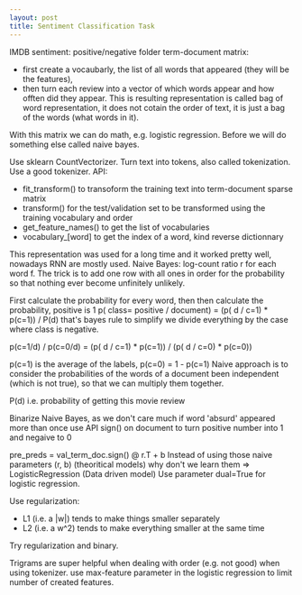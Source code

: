 ```yaml
---
layout: post
title: Sentiment Classification Task
---
```


IMDB sentiment: positive/negative folder
term-document matrix: 
- first create a vocaubarly, the list of all words that appeared (they will be the features),
- then turn each review into a vector of which words appear and how offten did they appear. This is resulting representation is called bag of word representation, it does not cotain the order of text, it is just a bag of the words (what words in it).

With this matrix we can do math, e.g. logistic regression. Before we will do something else called naive bayes.

Use sklearn CountVectorizer. Turn text into tokens, also called tokenization. Use a good tokenizer.
API:
 - fit_transform() to transoform the training text into term-document sparse matrix
 - transform() for the test/validation set to be transformed using the training vocabulary and order
 - get_feature_names() to get the list of vocabularies
 - vocabulary\_[word] to get the index of a word, kind reverse dictionnary

This representation was used for a long time and it worked pretty well, nowadays RNN are mostly used.
Naive Bayes:
log-count ratio r for each word f.
The trick is to add one row with all ones in order for the probability so that nothing ever become unfinitely unlikely. 

First calculate the probability for every word, then then calculate the probability, positive is 1 
p( class= positive / document) =  (p( d / c=1) * p(c=1)) / P(d) that's bayes rule
to simplify we divide everything by the case where class is negative.

p(c=1/d) / p(c=0/d) = (p( d / c=1) * p(c=1)) / (p( d / c=0) * p(c=0))

p(c=1) is the average of the labels, p(c=0) = 1 - p(c=1)
Naive approach is to consider the probabilities of the words of a document been independent (which is not true), so that we can multiply them together.

P(d) i.e. probability of getting this movie review

Binarize Naive Bayes, as we don't care much if word 'absurd' appeared more than once use API sign() on document to turn positive number into 1 and negaive to 0


pre_preds = val_term_doc.sign() @ r.T + b
Instead of using those naive parameters (r, b) (theoritical models) why don't we learn them => LogisticRegression (Data driven model)
Use parameter dual=True for logistic regression.

Use regularization:
 - L1 (i.e. a \|w\|) tends to make things smaller separately
 - L2 (i.e. a w^2) tends to make everything smaller at the same time
 
 Try regularization and binary.
 
Trigrams are super helpful when dealing with order (e.g. not good) when using tokenizer. use max-feature parameter in the logistic regression to limit number of created features.



